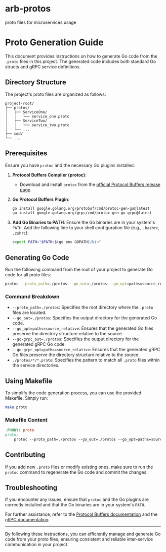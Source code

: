 # arb-protos
proto files for microservices usage

# Proto Generation Guide

This document provides instructions on how to generate Go code from the `.proto` files in this project. The generated code includes both standard Go structs and gRPC service definitions.

## Directory Structure

The project's proto files are organized as follows:

```
project-root/
├── protos/
│   ├── ServiceOne/
│   │   └── service_one.proto
│   ├── ServiceTwo/
│   │   └── service_two.proto
│   └── ...
├── cmd/
└── ...
```

## Prerequisites

Ensure you have `protoc` and the necessary Go plugins installed:

1. **Protocol Buffers Compiler (protoc)**:
   - Download and install `protoc` from the [official Protocol Buffers release page](https://github.com/protocolbuffers/protobuf/releases).

2. **Go Protocol Buffers Plugin**:
   ```sh
   go install google.golang.org/protobuf/cmd/protoc-gen-go@latest
   go install google.golang.org/grpc/cmd/protoc-gen-go-grpc@latest
   ```

3. **Add Go Binaries to PATH**:
   Ensure the Go binaries are in your system's `PATH`. Add the following line to your shell configuration file (e.g., `.bashrc`, `.zshrc`):
   ```sh
   export PATH="$PATH:$(go env GOPATH)/bin"
   ```

## Generating Go Code

Run the following command from the root of your project to generate Go code for all proto files:

```sh
protoc --proto_path=./protos --go_out=./protos --go_opt=paths=source_relative --go-grpc_out=./protos --go-grpc_opt=paths=source_relative ./protos/*/*.proto
```

### Command Breakdown

- `--proto_path=./protos`: Specifies the root directory where the `.proto` files are located.
- `--go_out=./protos`: Specifies the output directory for the generated Go code.
- `--go_opt=paths=source_relative`: Ensures that the generated Go files preserve the directory structure relative to the source.
- `--go-grpc_out=./protos`: Specifies the output directory for the generated gRPC Go code.
- `--go-grpc_opt=paths=source_relative`: Ensures that the generated gRPC Go files preserve the directory structure relative to the source.
- `./protos/*/*.proto`: Specifies the pattern to match all `.proto` files within the service directories.

## Using Makefile

To simplify the code generation process, you can use the provided Makefile. Simply run:

```sh
make proto
```

### Makefile Content

```Makefile
.PHONY: proto
proto:
	protoc --proto_path=./protos --go_out=./protos --go_opt=paths=source_relative --go-grpc_out=./protos --go-grpc_opt=paths=source_relative ./protos/*/*.proto
```

## Contributing

If you add new `.proto` files or modify existing ones, make sure to run the `protoc` command to regenerate the Go code and commit the changes.

## Troubleshooting

If you encounter any issues, ensure that `protoc` and the Go plugins are correctly installed and that the Go binaries are in your system's `PATH`.

For further assistance, refer to the [Protocol Buffers documentation](https://developers.google.com/protocol-buffers) and the [gRPC documentation](https://grpc.io/docs/).

---

By following these instructions, you can efficiently manage and generate Go code from your proto files, ensuring consistent and reliable inter-service communication in your project.
